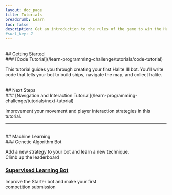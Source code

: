 ```yaml
---
layout: doc_page
title: Tutorials
breadcrumb: Learn
toc: false
description: Get an introduction to the rules of the game to win the Halite AI Programming Challenge.
#sort_key: 2
---
```

<!--
<div class="doc-section" markdown="1">

## Introduction

Learn more about the game rules,
build your first bot, engage with advanced strategies, and more.

</div> -->


<div class="doc-section" markdown="1">


<div class="column-container">
  <div class="col" markdown="1">
<br>
## Getting Started
<br>
### [Code Tutorial](/learn-programming-challenge/tutorials/code-tutorial)

This tutorial guides you through creating your first Halite III bot. You'll write code that tells your bot to build ships, navigate the map, and collect halite.

  </div>
  <div class="col" markdown="1">

<br>
## Next Steps
<br>
### [Navigation and Interaction Tutorial](/learn-programming-challenge/tutorials/next-tutorial)

Improvement your movement and player interaction strategies in this tutorial.

  </div>
</div>

<!--
<div class="column-container">
  <div class="col" markdown="1">

### Tutorial 2

Improve the Starter bot and make your first competition submission

  </div>
  <div class="col" markdown="1">

### Tutorial 2

Add a new strategy to your bot and learn a new technique. Climb up the leaderboard

  </div>
</div> -->

---
<br>
## Machine Learning
<br>
### Genetic Algorithm Bot

Add a new strategy to your bot and learn a new technique. <br>Climb up the leaderboard

### [Supervised Learning Bot](/learn-programming-challenge/ml-svm)

Improve the Starter bot and make your first <br>competition submission
